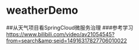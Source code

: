 # weatherDemo
##从天气项目看SpringCloud微服务治理
###参考学习 https://www.bilibili.com/video/av21054545?from=search&amp;seid=14916317827706010022 
